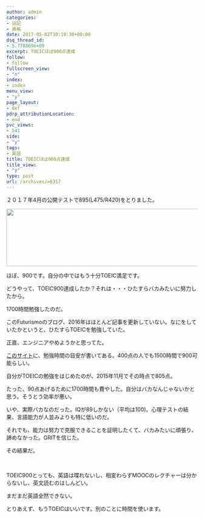 ```yaml
---
author: admin
categories:
- 日記
- 資格
date: 2017-05-02T10:19:30+00:00
dsq_thread_id:
- 5.778869e+09
excerpt: TOEICほぼ900点達成
follow:
- follow
fullscreen_view:
- "n"
index:
- index
menu_view:
- "y"
page_layout:
- def
pdrp_attributionLocation:
- end
pvc_views:
- 541
side:
- "y"
tags:
- 英語
title: TOEICほぼ900点達成
title_view:
- "y"
type: post
url: /archives/=6317
---
```


２０１７年4月の公開テストで895(L475/R420)をとりました。

[<img class="aligncenter size-full wp-image-6318" src="http://futurismo.biz/wp-content/uploads/2017-05-02-190804_702x151_scrot.png" alt="" width="702" height="151" />][1]

ほぼ、900です。自分の中ではもう十分TOEIC満足です。

どうやって、TOEIC900達成したか？それは・・・ひたすらバカみたいに努力したから。

1700時間勉強したのだ。

このFuturismoのブログ、2016年はほとんど記事を更新していない。なにをしていたかというと、ひたすらTOEICを勉強していた。

正直、エンジニアやめようかと思ってた。

[このサイト][2]に、勉強時間の目安が書いてある。400点の人でも1500時間で900可能らしい。

自分がTOEICの勉強をはじめたのが、2015年11月でその時点で805点。

たった、90点あげるために1700時間も費やした。自分はバカなんじゃないかと思う。そうとう効率が悪い。

いや、実際バカなのだった。IQが89しかない（平均は100)。心理テストの結果、言語能力が人並みよりも特に低いのだ。

それでも、能力は努力で克服できることを証明したくて、バカみたいに頑張り、諦めなかった。GRITを信じた。

その結果だ。

&nbsp;

TOEIC900とっても、英語は喋れないし、相変わらずMOOCのレクチャーは分からないし、英文読むのはしんどい。

まだまだ英語全然できない。

とりあえず、もうTOEICはいいです。別のことに時間を使います。

 [1]: http://futurismo.biz/wp-content/uploads/2017-05-02-190804_702x151_scrot.png
 [2]: http://enjoylifeinenglish.blog112.fc2.com/blog-entry-256.html